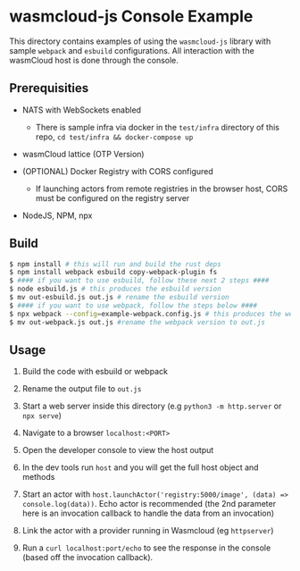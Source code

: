 # wasmcloud-js Console Example

This directory contains examples of using the `wasmcloud-js` library with sample `webpack` and `esbuild` configurations. All interaction with the wasmCloud host is done through the console.

## Prerequisities

- NATS with WebSockets enabled

  - There is sample infra via docker in the `test/infra` directory of this repo, `cd test/infra && docker-compose up`

- wasmCloud lattice (OTP Version)

- (OPTIONAL) Docker Registry with CORS configured

  - If launching actors from remote registries in the browser host, CORS must be configured on the registry server

- NodeJS, NPM, npx

## Build

```sh
$ npm install # this will run and build the rust deps
$ npm install webpack esbuild copy-webpack-plugin fs
$ #### if you want to use esbuild, follow these next 2 steps ####
$ node esbuild.js # this produces the esbuild version
$ mv out-esbuild.js out.js # rename the esbuild version
$ #### if you want to use webpack, follow the steps below ####
$ npx webpack --config=example-webpack.config.js # this produces the webpack output
$ mv out-webpack.js out.js #rename the webpack version to out.js
```

## Usage

1. Build the code with esbuild or webpack

2. Rename the output file to `out.js`

3. Start a web server inside this directory (e.g `python3 -m http.server` or `npx serve`)

4. Navigate to a browser `localhost:<PORT>`

5. Open the developer console to view the host output

6. In the dev tools run `host` and you will get the full host object and methods

7. Start an actor with `host.launchActor('registry:5000/image', (data) => console.log(data))`. Echo actor is recommended (the 2nd parameter here is an invocation callback to handle the data from an invocation)

8. Link the actor with a provider running in Wasmcloud (eg `httpserver`)

9. Run a `curl localhost:port/echo` to see the response in the console (based off the invocation callback).
